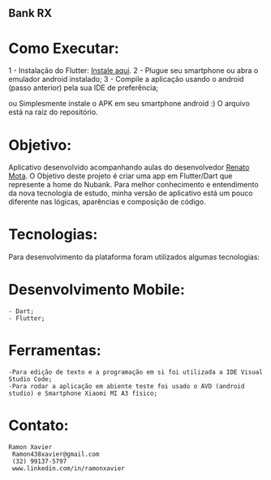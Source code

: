 ## Bank RX

# Como Executar:

1 - Instalação do Flutter: <a href="https://flutter.dev/docs/get-started/install">Instale aqui</a>.
2 - Plugue seu smartphone ou abra o emulador android instalado;
3 - Compile a aplicação usando o android (passo anterior) pela sua IDE de preferência;

ou
Simplesmente instale o APK em seu smartphone android :)
O arquivo está na raiz do repositório.

# Objetivo:
Aplicativo desenvolvido acompanhando aulas do desenvolvedor <a href="https://www.youtube.com/channel/UCd-vLa_qcKve3CsDFlYiygA">Renato Mota</a>.
O Objetivo deste projeto é criar uma app em Flutter/Dart que represente a home do Nubank. Para melhor conhecimento e entendimento da nova tecnologia de estudo, 
minha versão de aplicativo está um pouco diferente nas lógicas, aparências e composição de código.


# Tecnologias:
Para desenvolvimento da plataforma foram utilizados algumas tecnologias: 

# Desenvolvimento Mobile:
 	- Dart;
 	- Flutter;

# Ferramentas:
	-Para edição de texto e a programação em si foi utilizada a IDE Visual Studio Code;
  	-Para rodar a aplicação em abiente teste foi usado o AVD (android studio) e Smartphone Xiaomi MI A3 físico;
 

# Contato: 
	Ramon Xavier
	 Ramon438xavier@gmail.com
	 (32) 99137-5797
	 www.linkedin.com/in/ramonxavier
